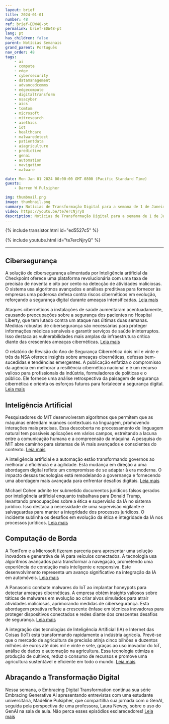 ```yaml
---
layout: brief
title: 2024-01-01
number: 48
ref: brief-EDW48-pt
permalink: brief-EDW48-pt
lang: pt
has_children: false
parent: Notícias Semanais
grand_parent: Português
nav_order: 48
tags:
    - ai
    - compute
    - edge
    - cybersecurity
    - datamanagement
    - advancedcomms
    - edgecompute
    - digitaltransform
    - nsacyber
    - aics
    - tomtom
    - microsoft
    - mitresearch
    - aiethics
    - iot
    - healthcare
    - malwaredetect
    - patientdata
    - aiagriculture
    - predictive
    - genai
    - automation
    - navigation
    - malware

date: Mon Jan 01 2024 00:00:00 GMT-0800 (Pacific Standard Time)
guests:
    - Darren W Pulsipher

img: thumbnail.png
image: thumbnail.png
summary: Notícias de Transformação Digital para a semana de 1 de Janeiro de 2024, cobrindo cibersegurança, inteligência artificial e computação de borda. Os tópicos incluem IoT e IA na fazenda, políticos enganados por alucinações geradas por IA e ataques cibernéticos voltados para a saúde.
video: https://youtu.be/te7ercNjryQ
description: Notícias de Transformação Digital para a semana de 1 de Janeiro de 2024, cobrindo cibersegurança, inteligência artificial e computação de borda. Os tópicos incluem IoT e IA na fazenda, políticos enganados por alucinações geradas por IA e ataques cibernéticos voltados para a saúde.
---
```



{% include transistor.html id="ed5527c5" %}



{% include youtube.html id="te7ercNjryQ" %}


---

## Cibersegurança



A solução de cibersegurança alimentada por Inteligência artificial da Checkpoint oferece uma plataforma revolucionária com uma taxa de precisão de noventa e oito por cento na detecção de atividades maliciosas. O sistema usa algoritmos avançados e análises preditivas para fornecer às empresas uma poderosa defesa contra riscos cibernéticos em evolução, reforçando a segurança digital durante ameaças intensificadas. [Leia mais](https://fortune.com/2023/12/29/ai-cybersecurity-checkpoint/)



Ataques cibernéticos a instalações de saúde aumentaram acentuadamente, causando preocupações sobre a segurança dos pacientes no Hospital Liberty, que tem lutado contra um ataque nas últimas duas semanas. Medidas robustas de cibersegurança são necessárias para proteger informações médicas sensíveis e garantir serviços de saúde ininterruptos. Isso destaca as vulnerabilidades mais amplas da infraestrutura crítica diante das crescentes ameaças cibernéticas. [Leia mais](https://www.kctv5.com/2023/12/30/liberty-hospital-staff-worries-patients-are-jeopardy-if-cyber-security-incident-drags/)



O relatório de Revisão do Ano de Segurança Cibernética dois mil e vinte e três da NSA oferece insights sobre ameaças cibernéticas, defesas bem-sucedidas e tendências emergentes. A publicação enfatiza o compromisso da agência em melhorar a resiliência cibernética nacional e é um recurso valioso para profissionais da indústria, formuladores de políticas e o público. Ele fornece uma análise retrospectiva da paisagem de segurança cibernética e orienta os esforços futuros para fortalecer a segurança digital. [Leia mais](https://www.nsa.gov/Press-Room/Press-Releases-Statements/Press-Release-View/Article/3621654/nsa-publishes-2023-cybersecurity-year-in-review/)

## Inteligência Artificial



Pesquisadores do MIT desenvolveram algoritmos que permitem que as máquinas entendam nuances contextuais na linguagem, promovendo interações mais precisas. Essa descoberta no processamento de linguagem natural tem possíveis aplicações em vários campos, estreitando a lacuna entre a comunicação humana e a compreensão da máquina. A pesquisa do MIT abre caminho para sistemas de IA mais avançados e conscientes do contexto. [Leia mais](https://news.mit.edu/2023/leveraging-language-understand-machines-1222)



A inteligência artificial e a automação estão transformando governos ao melhorar a eficiência e a agilidade. Esta mudança em direção a uma abordagem digital reflete um compromisso de se adaptar à era moderna. O impacto dessas tecnologias está remodelando a governança e fornecendo uma abordagem mais avançada para enfrentar desafios digitais. [Leia mais](https://federalnewsnetwork.com/commentary/2023/12/navigating-the-era-of-innovation-how-artificial-intelligence-and-automation-are-driving-a-digital-first-government/)



Michael Cohen admite ter submetido documentos jurídicos falsos gerados por inteligência artificial enquanto trabalhava para Donald Trump, levantando preocupações sobre a ética e supervisão da IA no sistema jurídico. Isso destaca a necessidade de uma supervisão vigilante e salvaguardas para manter a integridade dos processos jurídicos. O incidente sublinha os desafios em evolução da ética e integridade da IA nos processos jurídicos. [Leia mais](https://www.nbcnews.com/politics/politics-news/michael-cohen-says-unknowingly-submitted-fake-ai-generated-legal-cases-rcna131631)

## Computação de Borda



A TomTom e a Microsoft fizeram parceria para apresentar uma solução inovadora e generativa de IA para veículos conectados. A tecnologia usa algoritmos avançados para transformar a navegação, prometendo uma experiência de condução mais inteligente e responsiva. Este desenvolvimento representa um avanço significativo na integração da IA em automóveis. [Leia mais](https://www.iottechnews.com/news/2023/dec/19/tomtom-microsoft-unveil-generative-ai-connected-vehicles/)



A Panasonic combate malwares do IoT ao implantar honeypots para detectar ameaças cibernéticas. A empresa obtém insights valiosos sobre táticas de malwares em evolução ao criar alvos simulados para atrair atividades maliciosas, aprimorando medidas de cibersegurança. Esta abordagem proativa reflete a crescente ênfase em técnicas inovadoras para proteger dispositivos conectados e redes diante dos crescentes desafios de segurança. [Leia mais](https://www.wired.com/story/panasonic-iot-malware-honeypots/)



A integração das tecnologias de Inteligência Artificial (IA) e Internet das Coisas (IoT) está transformando rapidamente a indústria agrícola. Prevê-se que o mercado de agricultura de precisão atinja cinco bilhões e duzentos milhões de euros até dois mil e vinte e sete, graças ao uso inovador do IoT, análise de dados e automação na agricultura. Essa tecnologia otimiza a produção de cultivos, reduz o consumo de recursos e promove uma agricultura sustentável e eficiente em todo o mundo. [Leia mais](https://iotbusinessnews.com/2023/12/22/53545-the-precision-agriculture-market-to-reach-e-5-2-billion-worldwide-in-2027/)

## Abraçando a Transformação Digital



Nessa semana, o Embracing Digital Transformation continua sua série Embracing Generative AI apresentando entrevistas com uma estudante universitária, Madeline Pulsipher, que compartilha sua jornada com o GenAI, seguida pela perspectiva de uma professora, Laura Newey, sobre o uso do GenAI na sala de aula. Não perca esses episódios esclarecedores! [Leia mais](https://www.embracingdigital.org)


